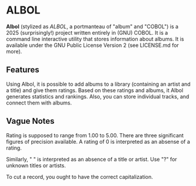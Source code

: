 # ALBOL

**Albol** (stylized as *ALBOL*, a portmanteau of "album" and "COBOL") is a 2025
(surprisingly!) project written entirely in (GNU) COBOL. It is a command line
interactive utility that stores information about albums. It is available under
the GNU Public License Version 2 (see LICENSE.md for more).

## Features

Using Albol, it is possible to add albums to a library (containing an artist
and a title) and give them ratings. Based on these ratings and albums, it 
Albol generates statistics and rankings. Also, you can store individual tracks,
and connect them with albums.

## Vague Notes

Rating is supposed to range from 1.00 to 5.00. There are three significant
figures of precision available. A rating of 0 is interpreted as an absense of a
rating.

Similarly, " " is interpreted as an absence of a title or artist. Use "?" for
unknown titles or artists.

To cut a record, you ought to have the correct capitalization.